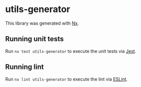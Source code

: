 # utils-generator

This library was generated with [Nx](https://nx.dev).

## Running unit tests

Run `nx test utils-generator` to execute the unit tests via [Jest](https://jestjs.io).

## Running lint

Run `nx lint utils-generator` to execute the lint via [ESLint](https://eslint.org/).
